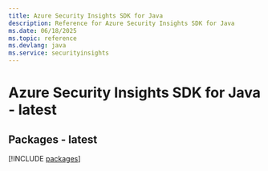 ```yaml
---
title: Azure Security Insights SDK for Java
description: Reference for Azure Security Insights SDK for Java
ms.date: 06/18/2025
ms.topic: reference
ms.devlang: java
ms.service: securityinsights
---
```

# Azure Security Insights SDK for Java - latest
## Packages - latest
[!INCLUDE [packages](security-insights-index.md)]